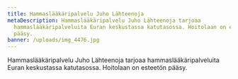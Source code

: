 ```yaml
---
title: Hammaslääkäripalvelu Juho Lähteenoja
metaDescription: Hammaslääkäripalvelu Juho Lähteenoja tarjoaa
  hammaslääkäripalveluita Euran keskustassa katutasossa. Hoitolaan on esteetön
  pääsy.
banner: /uploads/img_4476.jpg
---
```


Hammaslääkäripalvelu Juho Lähteenoja tarjoaa hammaslääkäripalveluita Euran keskustassa katutasossa. Hoitolaan on esteetön pääsy.
